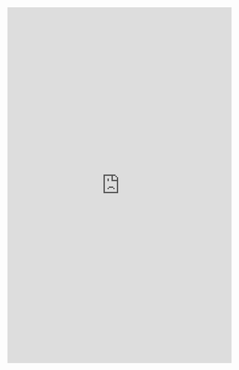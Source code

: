 <iframe class="repl" width="100%" height="800px" frameborder="0" src="https://repl.it/@azablan/additionSequence?lite=true"></iframe>
